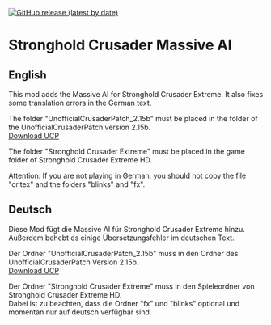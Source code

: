 [![GitHub release (latest by date)](https://img.shields.io/github/v/release/Nathan-Hades/Stronghold-Crusader-Massive-AI?sort=date&color=darkred&label=latest%20release)](https://github.com/Nathan-Hades/Stronghold-Crusader-Massive-AI/releases)
# Stronghold Crusader Massive AI

## English
This mod adds the Massive AI for Stronghold Crusader Extreme.
It also fixes some translation errors in the German text.

The folder "UnofficialCrusaderPatch_2.15b" must be placed in the folder of the UnofficialCrusaderPatch version 2.15b.  
[Download UCP](https://github.com/UnofficialCrusaderPatch/UnofficialCrusaderPatch/releases/ "Download UCP")

The folder "Stronghold Crusader Extreme" must be placed in the game folder of Stronghold Crusader Extreme HD.  

Attention: If you are not playing in German, you should not copy the file "cr.tex" and the folders "blinks" and "fx".

## Deutsch
Diese Mod fügt die Massive AI für Stronghold Crusader Extreme hinzu.
Außerdem behebt es einige Übersetzungsfehler im deutschen Text.

Der Ordner "UnofficialCrusaderPatch_2.15b" muss in den Ordner des UnofficialCrusaderPatch Version 2.15b.  
[Download UCP](https://github.com/UnofficialCrusaderPatch/UnofficialCrusaderPatch/releases/ "Download UCP")

Der Ordner "Stronghold Crusader Extreme" muss in den Spieleordner von Stronghold Crusader Extreme HD.  
Dabei ist zu beachten, dass die Ordner "fx" und "blinks" optional und momentan nur auf deutsch verfügbar sind.
